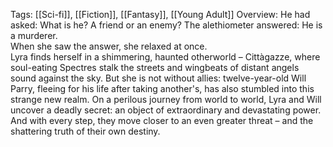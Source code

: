 Tags: [[Sci-fi]], [[Fiction]], [[Fantasy]], [[Young Adult]]
Overview:
He had asked: What is he? A friend or an enemy?
The alethiometer answered: He is a murderer.  
When she saw the answer, she relaxed at once.  
Lyra finds herself in a shimmering, haunted otherworld – Cittàgazze, where soul-eating Spectres stalk the streets and wingbeats of distant angels sound against the sky.
But she is not without allies: twelve-year-old Will Parry, fleeing for his life after taking another's, has also stumbled into this strange new realm. On a perilous journey from world to world, Lyra and Will uncover a deadly secret: an object of extraordinary and devastating power. And with every step, they move closer to an even greater threat – and the shattering truth of their own destiny.
